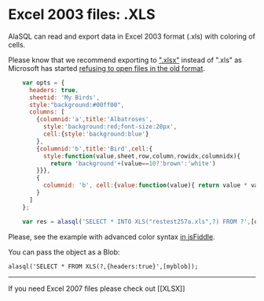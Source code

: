 # Excel 2003 files: .XLS

AlaSQL can read and export data in Excel 2003 format (.xls) with coloring of cells.

Please know that we recommend exporting to [".xlsx"](XLSX) instead of ".xls" as Microsoft has started [refusing to open files in the old format](http://www.infoworld.com/article/3098898/microsoft-windows/excel-refusing-to-open-files-blame-the-kb-3115322-3115262-security-updates.html).


```js
    var opts = {
      headers: true,
      sheetid: 'My Birds',
      style:"background:#00ff00",
      columns: [
        {columnid:'a',title:'Albatroses',
          style:'background:red;font-size:20px',
          cell:{style:'background:blue'}
        },
        {columnid:'b',title:'Bird',cell:{
          style:function(value,sheet,row,column,rowidx,columnidx){
            return 'background'+(value==10?'brown':'white')
        }}},
        { 
          columnid: 'b', cell:{value:function(value){ return value * value}}
        }
      ]
    };

    var res = alasql('SELECT * INTO XLS("restest257a.xls",?) FROM ?',[opts,data]); 

```
Please, see the example with advanced color syntax [in jsFiddle](http://jsfiddle.net/wosp8owh/).

You can pass the object as a Blob:

    alasql('SELECT * FROM XLS(?,{headers:true}',[myblob]);
----

If you need Excel 2007 files please check out [[XLSX]]